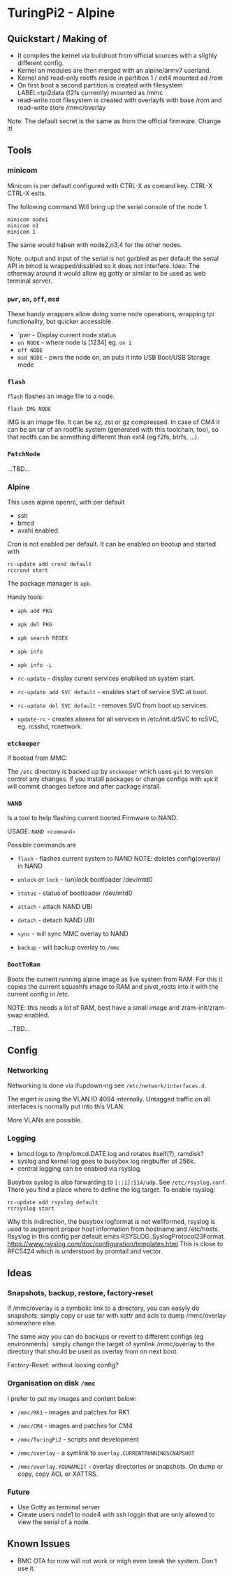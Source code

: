 # TuringPi2 - Alpine

## Quickstart / Making of

 * It compiles the kernel via buildroot from official sources with a slighly different config.
 * Kernel an modules are then merged with an alpine/armv7 userland.
 * Kernel and read-only rootfs reside in partition 1 / ext4 mounted ad /rom
 * On first boot a second partition is created with filesystem LABEL=tpi2data (f2fs currently) mounted as /mmc
 * read-write root filesystem is created with overlayfs with base /rom and read-write store /mmc/overlay

 Note: The default secret is the same as from the official firmware. Change it!

## Tools

### minicom
Minicom is per defautl configured with CTRL-X as comand key. CTRL-X CTRL-X exits.

The following command Will bring up the serial console of the node 1.
```
minicom node1
minicom n1
minicom 1
```
The same would haben with node2,n3,4 for the other nodes.

Note: output and input of the serial is not garbled as per default the serial API in bmcd is wrapped/disabled so it does not interfere.
Idea: The otherway around it would allow eg gotty or similar to be used as web terminal server.

### `pwr`, `on`, `off`, `msd`

These handy wrappers allow doing some node operations, wrapping tpi functionality, but quicker accessible.

 * `pwr - Display current node status
 * `on NODE` - where node is [1234] eg. `on 1`
 * `off NODE`
 * `msd NODE` - pwrs the node on, an puts it into USB Boot/USB Storage mode

### `flash`
`flash` flashes an image file to a node.
```
flash IMG NODE
```
IMG is an image file. It can be xz, zst or gz compressed.
In case of CM4 it can be an tar of an rootfile system (generated with this toolchain, too),
so that rootfs can be something different than ext4 (eg f2fs, btrfs, ...).

### `PatchNode`

...TBD...

### Alpine

This uses alpine openrc, with per default
 * ssh
 * bmcd
 * avahi
enabled.

Cron is not enabled per default.
It can be enabled on bootup and started with
```
rc-update add crond default
rccrond start
```

The package manager is `apk`.

Handy tools:

 * `apk add PKG`
 * `apk del PKG`
 * `apk search REGEX`
 * `apk info`
 * `apk info -L`

 * `rc-update` - display curent services enablked on system start.
 * `rc-update add SVC default` - enables start of service SVC at boot.
 * `rc-update del SVC default` - removes SVC from boot up services.

 * `update-rc` - creates aliases for all services in /etc/init.d/SVC to rcSVC, eg. rcsshd, rcnetwork.

### `etckeeper`

If booted from MMC:

The `/etc` directory is backed up by `etckeeper` which uses `git` to version control any changes.
If you install packages or change configs with `apk` it will commit changes before and after package install.

### `NAND`

Is a tool to help flashing current booted Firmware to NAND.

USAGE: `NAND <command>`

Possible commands are

 * `flash` - flashes current system to NAND NOTE: deletes config(overlay) in NAND

 * `unlock` or `lock` - (un)lock bootloader /dev/mtd0
 * `status` - status of bootloader /dev/mtd0
 * `attach` - attach NAND UBI
 * `detach` - detach NAND UBI

 * `sync` - will sync MMC overlay to NAND
 * `backup` - will backup overlay to `/mmc`

### `BootToRam`

Boots the current running alpine image as live system from RAM.
For this it copies the current squashfs image to RAM and pivot_roots into it with the current config in /etc.

NOTE: this needs a lot of RAM, best have a small image and zram-init/zram-swap enabled.

...TBD...

## Config

### Networking

Networking is done via ifupdown-ng see `/etc/network/interfaces.d`.

The mgmt is using the VLAN ID 4094 internally. Untagged traffic on all interfaces is normally put into this VLAN.

More VLANs are possible.

### Logging

 * bmcd logs to /tmp/bmcd.DATE.log and rotates itself(?), ramdisk?
 * syslog and kernel log goes to busybox log ringbuffer of 256k.
 * central logging can be enabled via rsyslog.

Busybox syslog is also forwarding to `[::1]:514/udp`.
See `/etc/rsyslog.conf`. There you find a place where to define the log target.
To enable rsyslog:
```
rc-update add rsyslog default
rcrsyslog start
```
Why this indirection, the busybox logformat is not wellformed, rsyslog is used to augement proper host
information from hostname and /etc/hosts.
Rsyslog in this config per default emits RSYSLOG_SyslogProtocol23Format.
https://www.rsyslog.com/doc/configuration/templates.html
This is close to RFC5424 which is understood by promtail and vector.



## Ideas

### Snapshots, backup, restore, factory-reset

If /mmc/overlay is a symbolic link to a directory, you can easyly do snapshots:
simply copy or use tar with xattr and acls to dump /mmc/overlay somewhere else.

The same way you can do backups or revert to different configs (eg environments).
simply change the target of symlink /mmc/overlay to the directory that should be used
as overlay from on next boot.

Factory-Reset: without loosing config?

### Organisation on disk `/mmc`

I prefer to put my images and content below:
 * `/mmc/RK1` - images and patches for RK1
 * `/mmc/CM4` - images and patches for CM4
 * `/mmc/TuringPi2` - scripts and development

 * `/mmc/overlay` - a symlink to `overlay.CURRENTRUNNINGSCNAPSHOT`
 * `/mmc/overlay.YOUNAMEIT` - overlay directories or snapshots. On dump or copy, copy ACL or XATTRS.

### Future
 * Use Gotty as terminal server
 * Create users node1 to node4 with ssh loggin that are only allowed to view the serial of a node.

## Known Issues

 * BMC OTA for now will not work or migh even break the system. Don't use it.
